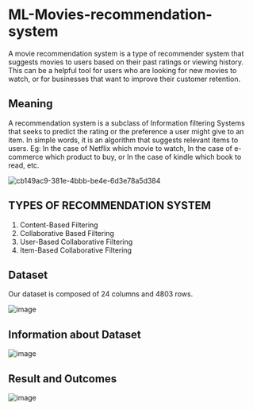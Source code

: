 # ML-Movies-recommendation-system
A movie recommendation system is a type of recommender system that suggests movies to users based on their past ratings or viewing history. This can be a helpful tool for users who are looking for new movies to watch, or for businesses that want to improve their customer retention.

## Meaning 
A recommendation system is a subclass of Information filtering Systems that seeks to predict the rating or the preference a user might give to an item. In simple words, it is an algorithm that suggests relevant items to users. Eg: In the case of Netflix which movie to watch, In the case of e-commerce which product to buy, or In the case of kindle which book to read, etc.

![cb149ac9-381e-4bbb-be4e-6d3e78a5d384](https://github.com/ChaiouraMohammed/ML-Movies-recommendation-system/assets/91562298/58ce692a-f12f-4d7c-848a-e992e23ceb09)


## TYPES OF RECOMMENDATION SYSTEM
1. Content-Based Filtering
2. Collaborative Based Filtering
3. User-Based Collaborative Filtering
4. Item-Based Collaborative Filtering

## Dataset 
Our dataset is composed of 24 columns and 4803 rows. 

![image](https://github.com/ChaiouraMohammed/ML-Movies-recommendation-system/assets/91562298/0483d781-72e6-4344-b60c-8ae4caf2a7a8)


## Information about Dataset 

![image](https://github.com/ChaiouraMohammed/ML-Movies-recommendation-system/assets/91562298/ba5a1e45-a1b6-4251-91e6-eb869bb5f552)


## Result and Outcomes 

![image](https://github.com/ChaiouraMohammed/ML-Movies-recommendation-system/assets/91562298/82ebd21b-d3d5-43c3-9710-7968deacda96)
